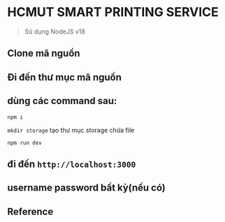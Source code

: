 # HCMUT SMART PRINTING SERVICE
> Sử dụng NodeJS v18

## Clone mã nguồn

## Đi đến thư mục mã nguồn

## dùng các command sau:
```npm i```

```mkdir storage``` tạo thư mục storage chứa file

```npm run dev```
## đi đến ```http://localhost:3000```

## username password bất kỳ(nếu có)

## Reference
